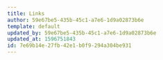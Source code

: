 ```yaml
---
title: Links
author: 59e67be5-435b-45c1-a7e6-1d9a02873b6e
template: default
updated_by: 59e67be5-435b-45c1-a7e6-1d9a02873b6e
updated_at: 1596751843
id: 7e69b14e-27fb-42e1-b0f9-294a304be931
---
```

